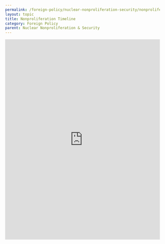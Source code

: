 ```yaml
---
permalink: /foreign-policy/nuclear-nonproliferation-security/nonproliferation-timeline
layout: topic
title: Nonproliferation Timeline
category: Foreign Policy
parent: Nuclear Nonproliferation & Security
---
```

<iframe src="https://cdn.knightlab.com/libs/timeline3/latest/embed/index.html?source=1V1h1bpSTKoUXW1oRRw98IA75K0KIYqlAcoH-uWOtlXQ&amp;font=Default&amp;lang=en&amp;initial_zoom=2&amp;height=650" frameborder="0" width="100%" height="650"></iframe>
